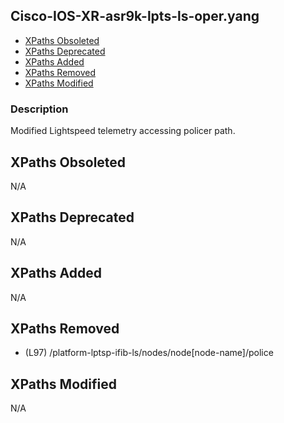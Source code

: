 ## Cisco-IOS-XR-asr9k-lpts-ls-oper.yang

- [XPaths Obsoleted](#xpaths-obsoleted)
- [XPaths Deprecated](#xpaths-deprecated)
- [XPaths Added](#xpaths-added)
- [XPaths Removed](#xpaths-removed)
- [XPaths Modified](#xpaths-modified)

### Description

Modified Lightspeed telemetry accessing policer path.

## XPaths Obsoleted

N/A

## XPaths Deprecated

N/A

## XPaths Added

N/A

## XPaths Removed

- (L97)	/platform-lptsp-ifib-ls/nodes/node[node-name]/police

## XPaths Modified

N/A

